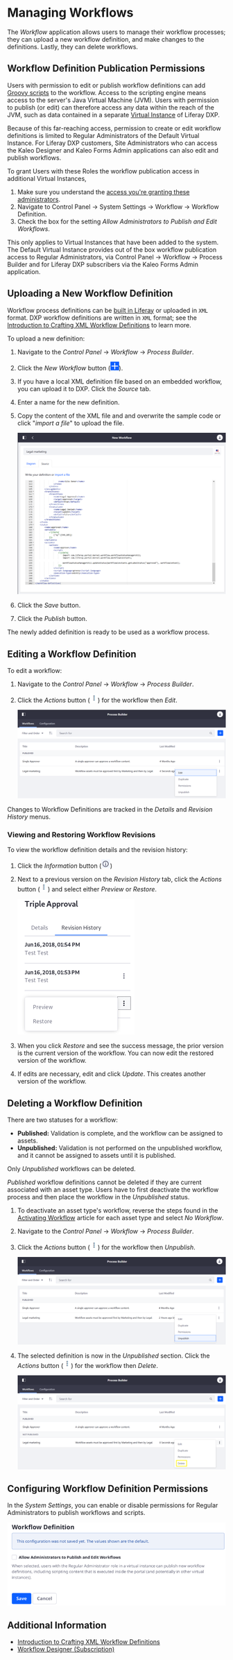 # Managing Workflows

The _Workflow_ application allows users to manage their workflow processes; they can upload a new workflow definition, and make changes to the definitions. Lastly, they can delete workflows.

## Workflow Definition Publication Permissions

Users with permission to edit or publish workflow definitions can add [Groovy scripts](../../../system-administration/using-the-script-engine/using-the-script-engine.md) to the workflow. Access to the scripting engine means access to the server's Java Virtual Machine (JVM). Users with permission to publish (or edit) can therefore access any data within the reach of the JVM, such as data contained in a separate [Virtual Instance](../system-administration/../../../system-administration/configuring-liferay/virtual-instances/understanding-virtual-instances.md) of Liferay DXP.

Because of this far-reaching access, permission to create or edit workflow definitions is limited to Regular Administrators of the Default Virtual Instance. For Liferay DXP customers, Site Administrators who can access the Kaleo Designer and Kaleo Forms Admin applications can also edit and publish workflows.

To grant Users with these Roles the workflow publication access in additional Virtual Instances,

1. Make sure you understand the [access you're granting these administrators](../../../users-and-permissions/roles-and-permissions/understanding-roles-and-permissions.md).
1. Navigate to Control Panel &rarr; System Settings &rarr; Workflow &rarr; Workflow Definition.
1. Check the box for the setting _Allow Administrators to Publish and Edit Workflows_.

This only applies to Virtual Instances that have been added to the system. The Default Virtual Instance provides out of the box workflow publication access to Regular Administrators, via Control Panel &rarr; Workflow &rarr; Process Builder and for Liferay DXP subscribers via the Kaleo Forms Admin application.

## Uploading a New Workflow Definition

Workflow process definitions can be [built in Liferay](./building-workflows.md) or uploaded in `XML` format. DXP workflow definitions are written in `XML` format; see the [Introduction to Crafting XML Workflow Definitions](https://help.liferay.com/hc/articles/360029147791-Introduction-to-Crafting-XML-Workflow-Definitions) to learn more.

To upload a new definition:

1. Navigate to the _Control Panel_ &rarr; _Workflow_ &rarr; _Process Builder_.
1. Click the _New Workflow_ button (![Add](../../../images/icon-add.png)).
1. If you have a local XML definition file based on an embedded workflow, you can upload it to DXP. Click the _Source_ tab.
1. Enter a name for the new definition.
1. Copy the content of the XML file and and overwrite the sample code or click "_import a file_" to upload the file.

    ![Adding a new definition by uploading one](./managing-workflows/images/01.png)

1. Click the _Save_ button.
1. Click the _Publish_ button.

The newly added definition is ready to be used as a workflow process.

## Editing a Workflow Definition

To edit a workflow:

1. Navigate to the _Control Panel_ &rarr; _Workflow_ &rarr; _Process Builder_.
1. Click the _Actions_ button (![Actions](../../../images/icon-actions.png)) for the workflow then _Edit_.

    ![Editing a definition](./managing-workflows/images/03.png)

Changes to Workflow Definitions are tracked in the _Details_ and _Revision History_ menus.

### Viewing and Restoring Workflow Revisions

To view the workflow definition details and the revision history:

1. Click the *Information* button (![Information](../../../images/icon-information.png))
1. Next to a previous version on the _Revision History_ tab, click the *Actions* button (![Actions](../../../images/icon-actions.png)) and select either *Preview* or *Restore*.

    ![View and restore prior versions of a workflow.](./managing-workflows/images/02.png)

1. When you click *Restore* and see the success message, the prior version is the current version of the workflow. You can now edit the restored version of the workflow.
1. If edits are necessary, edit and click *Update*. This creates another version of the workflow.

## Deleting a Workflow Definition

There are two statuses for a workflow:

* **Published:** Validation is complete, and the workflow can be assigned to assets.
* **Unpublished:** Validation is not performed on the unpublished workflow, and it cannot be assigned to assets until it is published.

Only *Unpublished* workflows can be deleted.

_Published_ workflow definitions cannot be deleted if they are current associated with an asset type. Users have to first deactivate the workflow process and then place the workflow in the _Unpublished_ status.

1. To deactivate an asset type's workflow, reverse the steps found in the [Activating Workflow](../using-workflows/activating-workflow.md) article for each asset type and select _No Workflow_.
1. Navigate to the _Control Panel_ &rarr; _Workflow_ &rarr; _Process Builder_.
1. Click the _Actions_ button (![Actions](../../../images/icon-actions.png)) for the workflow then _Unpublish_.

    ![Unpublishing a Workflow](./managing-workflows/images/04.png)

1. The selected definition is now in the _Unpublished_ section. Click the _Actions_ button (![Actions](../../../images/icon-actions.png)) for the workflow then _Delete_.

    ![Deleting a Workflow](./managing-workflows/images/05.png)

## Configuring Workflow Definition Permissions

In the _System Settings_, you can enable or disable permissions for Regular Administrators to publish workflows and scripts.

![Explicit permission must be granted before administrators are allowed to publish and edit workflow definitions.](./managing-workflows/images/06.png)

## Additional Information

* [Introduction to Crafting XML Workflow Definitions](../developer-guide/crafting-xml-workflow-definitions.md)
* [Workflow Designer (Subscription)](./workflow-designer-overview.md)
